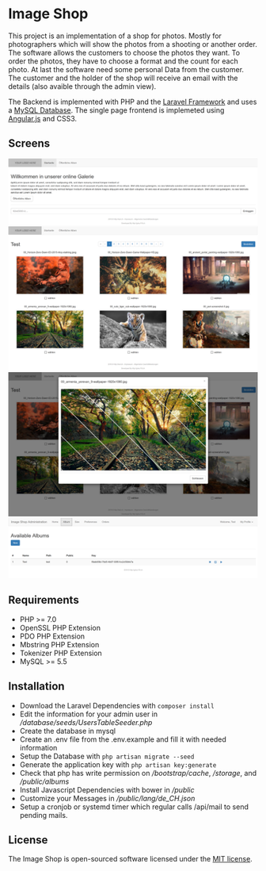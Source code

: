 # Image Shop

This project is an implementation of a shop for photos. Mostly for photographers which will show the photos from a shooting or another order.
The software allows the customers to choose the photos they want. To order the photos, they have to choose a format and the count for each photo. At last the software need some personal Data from the customer.
The customer and the holder of the shop will receive an email with the details (also avaible through the admin view).

The Backend is implemented with PHP and the [Laravel Framework](https://laravel.com/) and uses a [MySQL Database](https://www.mysql.de/). The single page frontend is implemeted using [Angular.js](https://www.angularjs.org/) and CSS3.

## Screens

![Startpage](_files/screens/startpage.png)
![Images](_files/screens/images.png)
![Image Detail](_files/screens/image_detail.png)
![Admin Albums](_files/screens/admin_albums.png)

## Requirements

* PHP >= 7.0
* OpenSSL PHP Extension
* PDO PHP Extension
* Mbstring PHP Extension
* Tokenizer PHP Extension
* MySQL >= 5.5

## Installation

* Download the Laravel Dependencies with `composer install`
* Edit the information for your admin user in */database/seeds/UsersTableSeeder.php*
* Create the database in mysql
* Create an .env file from the .env.example and fill it with needed information
* Setup the Database with `php artisan migrate --seed`
* Generate the application key with `php artisan key:generate`
* Check that php has write permission on */bootstrap/cache*, */storage*, and */public/albums*
* Install Javascript Dependencies with bower in */public*
* Customize your Messages in */public/lang/de_CH.json*
* Setup a cronjob or systemd timer which regular calls /api/mail to send pending mails.

## License

The Image Shop is open-sourced software licensed under the [MIT license](http://opensource.org/licenses/MIT).
